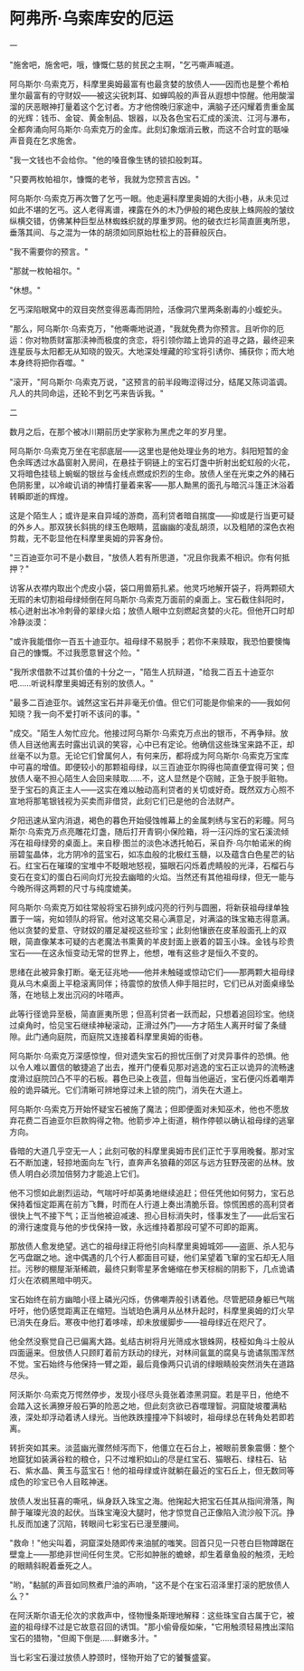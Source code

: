 # 阿弗所·乌索库安的厄运

一  

"施舍吧，施舍吧，哦，慷慨仁慈的贫民之主啊，"乞丐嘶声喊道。  

阿乌斯尔·乌索克万，科摩里奥姆最富有也最贪婪的放债人——因而也是整个希柏里尔最富有的守财奴——被这尖锐刺耳、如蝉鸣般的声音从遐想中惊醒。他用酸溜溜的厌恶眼神打量着这个乞讨者。方才他傍晚归家途中，满脑子还闪耀着贵重金属的光辉：钱币、金锭、黄金制品、银器，以及各色宝石汇成的溪流、江河与瀑布，全都奔涌向阿乌斯尔·乌索克万的金库。此刻幻象烟消云散，而这不合时宜的聒噪声音竟在乞求施舍。  

"我一文钱也不会给你。"他的嗓音像生锈的锁扣般刺耳。  

"只要两枚帕祖尔，慷慨的老爷，我就为您预言吉凶。"  

阿乌斯尔·乌索克万再次瞥了乞丐一眼。他走遍科摩里奥姆的大街小巷，从未见过如此不堪的乞丐。这人老得离谱，裸露在外的木乃伊般的褐色皮肤上蛛网般的皱纹纵横交错，仿佛某种巨型丛林蜘蛛织就的厚重罗网。他的破衣烂衫简直匪夷所思，垂落其间、与之混为一体的胡须如同原始杜松上的苔藓般灰白。  

"我不需要你的预言。"  

"那就一枚帕祖尔。"  

"休想。"  

乞丐深陷眼窝中的双目突然变得恶毒而阴险，活像洞穴里两条剧毒的小蝮蛇头。  

"那么，阿乌斯尔·乌索克万，"他嘶嘶地说道，"我就免费为你预言。且听你的厄运：你对物质财富那渎神而极度的贪恋，将引领你踏上诡异的追寻之路，最终迎来连星辰与太阳都无从知晓的毁灭。大地深处埋藏的珍宝将引诱你、捕获你；而大地本身终将把你吞噬。"  

"滚开，"阿乌斯尔·乌索克万说，"这预言的前半段晦涩得过分，结尾又陈词滥调。凡人的共同命运，还轮不到乞丐来告诉我。"  

二  

数月之后，在那个被冰川期前历史学家称为黑虎之年的岁月里。  

阿乌斯尔·乌索克万坐在宅邸底层——这里也是他处理业务的地方。斜阳短暂的金色余晖透过水晶窗射入房间，在悬挂于铜链上的宝石灯盏中折射出蛇虹般的火花，又将暗色挂毯上蜿蜒的银丝与金线点燃成炽烈的生命。放债人坐在光束之外的赭石色阴影里，以冷峻讥诮的神情打量着来客——那人黝黑的面孔与暗沉斗篷正沐浴着转瞬即逝的辉煌。  

这是个陌生人；或许是来自异域的游商，高利贷者暗自揣度——抑或是行当更可疑的外乡人。那双狭长斜挑的绿玉色眼睛，蓝幽幽的凌乱胡须，以及粗陋的深色衣袍剪裁，无不彰显他在科摩里奥姆的异客身份。  

"三百迪亚尔可不是小数目，"放债人若有所思道，"况且你我素不相识。你有何抵押？"  

访客从衣襟内取出个虎皮小袋，袋口用兽筋扎紧。他灵巧地解开袋子，将两颗硕大无瑕的未切割祖母绿倾倒在阿乌斯尔·乌索克万面前的桌面上。宝石截住斜阳时，核心迸射出冰冷刺骨的翠绿火焰；放债人眼中立刻燃起贪婪的火花。但他开口时却冷静淡漠：  

"或许我能借你一百五十迪亚尔。祖母绿不易脱手；若你不来赎取，我恐怕要懊悔自己的慷慨。不过我愿意冒这个险。"  

"我所求借款不过其价值的十分之一，"陌生人抗辩道，"给我二百五十迪亚尔吧……听说科摩里奥姆还有别的放债人。"  

"最多二百迪亚尔。诚然这宝石并非毫无价值。但它们可能是你偷来的——我如何知晓？我一向不爱打听不该问的事。"  

"成交。"陌生人匆忙应允。他接过阿乌斯尔·乌索克万点出的银币，不再争辩。放债人目送他离去时露出讥讽的笑容，心中已有定论。他确信这些珠宝来路不正，却丝毫不以为意。无论它们曾属何人，有何来历，都将成为阿乌斯尔·乌索克万宝库中可喜的增值。即便较小的那颗祖母绿，以三百迪亚尔购得也简直便宜得可笑；但放债人毫不担心陌生人会回来赎取……不，这人显然是个窃贼，正急于脱手赃物。至于宝石的真正主人——这实在难以触动高利贷者的关切或好奇。既然双方心照不宣地将那笔银钱视为买卖而非借贷，此刻它们已是他的合法财产。  

夕阳迅速从室内消退，褐色的暮色开始侵蚀帷幕上的金属刺绣与宝石的彩瞳。阿乌斯尔·乌索克万点亮雕花灯盏，随后打开青铜小保险箱，将一汪闪烁的宝石溪流倾泻在祖母绿旁的桌面上。来自穆·图兰的淡色冰透托帕石，采自乔·乌尔帕诺米的绚丽碧玺晶体，北方阴冷的蓝宝石，如冻血般的北极红玉髓，以及蕴含白色星芒的钻石。红宝石在璀璨的宝堆中不眨眼地怒视，猫眼石闪烁着虎睛般的光泽，石榴石与变石在变幻的蛋白石间向灯光投去幽暗的火焰。当然还有其他祖母绿，但无一能与今晚所得这两颗的尺寸与纯度媲美。  

阿乌斯尔·乌索克万如往常般将宝石排列成闪亮的行列与圆圈，将新获祖母绿单独置于一端，宛如领队的将官。他对这笔交易心满意足，对满溢的珠宝箱志得意满。他以贪婪的爱意、守财奴的餍足凝视这些珍宝；此刻他镶嵌在皮革般面孔上的双眼，简直像某本可疑的古老魔法书熏黄的羊皮封面上嵌着的碧玉小珠。金钱与珍贵宝石——在这永恒变动无常的世界上，他想，唯有这些才是恒久不变的。  

思绪在此被异象打断。毫无征兆地——他并未触碰或惊动它们——那两颗大祖母绿竟从乌木桌面上平稳滚离同伴；待震惊的放债人伸手阻拦时，它们已从对面桌缘坠落，在地毯上发出沉闷的咔嗒声。  

此等行径诡异至极，简直匪夷所思；但高利贷者一跃而起，只想着追回珍宝。他绕过桌角时，恰见宝石继续神秘滚动，正滑过外门——方才陌生人离开时留了条缝隙。此门通向庭院，而庭院又连接着科摩里奥姆的街巷。  

阿乌斯尔·乌索克万深感惊惶，但对遗失宝石的担忧压倒了对灵异事件的恐惧。他以令人难以置信的敏捷追了出去，推开门便看见那对逃逸的宝石正以诡异的流畅速度滑过庭院凹凸不平的石板。暮色已染上夜蓝，但每当他逼近，宝石便闪烁着嘲弄般的诡异磷光。它们清晰可辨地穿过未上锁的院门，消失在大道上。  

阿乌斯尔·乌索克万开始怀疑宝石被施了魔法；但即便面对未知巫术，他也不愿放弃花费二百迪亚尔巨款购得之物。他箭步冲上街道，稍作停顿以确认祖母绿的逃窜方向。  

昏暗的大道几乎空无一人；此刻可敬的科摩里奥姆市民们正忙于享用晚餐。那对宝石不断加速，轻掠地面向左飞行，直奔声名狼藉的郊区与远方狂野茂密的丛林。放债人明白必须加倍努力才能追上它们。  

他不习惯如此剧烈运动，气喘吁吁却英勇地继续追赶；但任凭他如何努力，宝石总保持着恒定距离在前方飞舞，时而在人行道上奏出清脆乐音。惊慌困惑的高利贷者很快上气不接下气；正当他被迫减速、担心目标消失时，怪事发生了——此后宝石的滑行速度竟与他的步伐保持一致，永远维持着那段可望不可即的距离。

那放债人愈发绝望。逃亡的祖母绿正将他引向科摩里奥姆城郊——盗匪、杀人犯与乞丐盘踞之地。途中偶遇的几个行人都面目可疑，他们呆望着飞窜的宝石却无人阻拦。污秽的棚屋渐渐稀疏，最终只剩零星茅舍蜷缩在参天棕榈的阴影下，几点诡谲灯火在浓稠黑暗中明灭。

宝石始终在前方幽暗小径上磷光闪烁，仿佛嘲弄般引诱着他。尽管肥硕身躯已气喘吁吁，他仍感觉距离正在缩短。当琥珀色满月从丛林升起时，科摩里奥姆的灯火早已消失在身后。寒夜中他打着哆嗦，却未放缓脚步——祖母绿近在咫尺了。

他全然没察觉自己已偏离大路。虬结古树将月光筛成水银蛛网，枝桠如角斗士般从四面逼来。但放债人只顾盯着前方跃动的绿光，对林间氤氲的腐臭与诡谲氛围浑然不觉。宝石始终与他保持一臂之距，最后竟像两只讥诮的绿眼睛般突然消失在道路尽头。

阿沃斯尔·乌索克万愕然停步，发现小径尽头竟张着漆黑洞窟。若是平日，他绝不会踏入这长满獠牙般石笋的险恶之地，但此刻贪欲已吞噬理智。洞窟陡坡覆满粘液，深处却浮动着诱人绿光。当他跌跌撞撞冲下斜坡时，祖母绿总在转角处若即若离。

转折突如其来。淡蓝幽光骤然倾泻而下，他僵立在石台上，被眼前景象震慑：整个地窟犹如装满谷粒的粮仓，只不过堆积如山的尽是红宝石、猫眼石、绿柱石、钻石、紫水晶、黄玉与蓝宝石！他的祖母绿或许就躺在最近的宝石丘上，但无数同等成色的珍宝已令人目眩神迷。

放债人发出狂喜的嘶吼，纵身跃入珠宝之海。他掬起大把宝石任其从指间滑落，陶醉于璀璨光浪的起伏。当珠宝淹没大腿时，他才惊觉自己正像陷入流沙般下沉。挣扎反而加速了沉陷，转眼间七彩宝石已漫至腰间。

"救命！"他尖叫着，洞窟深处随即传来油腻的嗤笑。回首只见一只苍白巨物蹲踞在壁龛上——那绝非世间任何生灵。它形如肿胀的蟾蜍，却生着章鱼般的触须，无睑的眼睛斜睨着垂死之人。

"哟，"黏腻的声音如同熬煮尸油的声响，"这不是个在宝石沼泽里打滚的肥放债人么？"

在阿沃斯尔语无伦次的求救声中，怪物慢条斯理地解释：这些珠宝自古属于它，被盗的祖母绿不过是它故意召回的诱饵。"那小偷骨瘦如柴，"它用触须轻易拽出深陷宝石的猎物，"但阁下倒是......鲜嫩多汁。"

当七彩宝石漫过放债人脖颈时，怪物开始了它的饕餮盛宴。